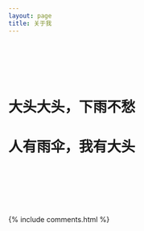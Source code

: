 ```yaml
---
layout: page
title: 关于我 
---
```

</br>
</br>
</br>
</br>  

# 大头大头，下雨不愁  
# 人有雨伞，我有大头  

</br>
</br>
</br>
</br>
</br>

{% include comments.html %}

